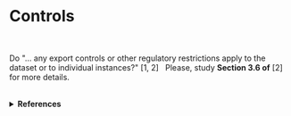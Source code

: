 <br>

# Controls

<br>

Do "… any export controls or other regulatory restrictions apply to the dataset or to individual instances?" [1, 2] &nbsp; 
Please, study **Section 3.6 of** [2] for more details.

<br>

<details><summary><b>References</b></summary>
    <ol class="numeric">
        <li class="numeric"><a href="https://dl.acm.org/doi/10.1145/3458723" target="_blank">Datasheets for Datasets</a>, Communications of the ACM, 2021, Volume 64, Issue 12, pages 86 – 92</li>
        <li class="numeric"><a href="https://arxiv.org/abs/1803.09010v8" target="_blank">Datasheets for Datasets</a>, arXiv:1803.09010v8, 2021, updated datasheet appendix</li>
    </ol>
</details>

<br>
<br>

<br>
<br>

<br>
<br>

<br>
<br>
